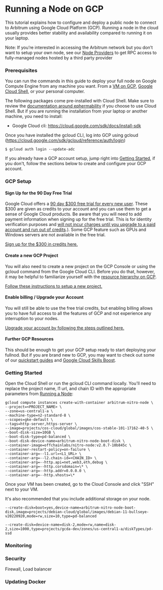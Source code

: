 
# Running a Node on GCP

This tutorial explains how to configure and deploy a public node to connect to Arbitrum using Google Cloud Platform (GCP). Running a node in the cloud usually provides better stability and availability compared to running it on your laptop.

Note: If you’re interested in accessing the Arbitrum network but you don’t want to setup your own node, see our [Node Providers](./node-providers.md) to get RPC access to fully-managed nodes hosted by a third party provider

### Prerequisites

You can run the commands in this guide to deploy your full node on Google Compute Engine from any machine you want. From a [VM on GCP](https://cloud.google.com/compute), [Google Cloud Shell](https://cloud.google.com/shell), or your personal computer.

The following packages come pre-installed with Cloud Shell. Make sure to review the [documentation around ephermability](https://cloud.google.com/shell/docs/using-cloud-shell#choosing_ephemeral_mode) if you choose to use Cloud Shell. But if you are running the installation from your laptop or another machine, you need to install:
* Google Cloud cli: https://cloud.google.com/sdk/docs/install-sdk

Once you have installed the gcloud CLI, log into GCP using gcloud (https://cloud.google.com/sdk/gcloud/reference/auth/login)
```
$ gcloud auth login --update-adc
```

If you already have a GCP account setup, jump right into [Getting Started](#getting-started), if you don't, follow the sections below to create and configure your GCP account.

### GCP Setup

#### Sign Up for the 90 Day Free Trial
Google Cloud offers a [90 day $300 free trial for every new user](https://cloud.google.com/free/docs/gcp-free-tier/#free-trial). These $300 are given as credits to your account and you can use them to get a sense of Google Cloud products. Be aware that you will need to add payment information when signing up for the free trial. This is for identity verification purposes and [will not incur charges until you upgrade to a paid account and run out of credits](https://cloud.google.com/free/docs/gcp-free-tier/#:~:text=Don%27t%20worry%2C%20setting,90%2Dday%20period).). Some GCP feature such as GPUs and Windows servers are not available in the free trial. 

[Sign up for the $300 in credits here.](https://cloud.google.com/free)

#### Create a new GCP Project
You will also need to create a new project on the GCP Console or using the gcloud command from the Google Cloud CLI. Before you do that, however, it may be helpful to familiarize yourself with the [resource hierarchy on GCP](https://cloud.google.com/resource-manager/docs/cloud-platform-resource-hierarchy).

[Follow these instructions to setup a new project.](https://cloud.google.com/resource-manager/docs/creating-managing-projects#creating_a_project)

#### Enable billing / Upgrade your Account
You will still be able to use the free trial credits, but enabling billing allows you to have full access to all the features of GCP and not experience any interruption to your nodes.

[Upgrade your account by following the steps outlined here.](https://cloud.google.com/free/docs/gcp-free-tier#how-to-upgrade)

#### Further GCP Resources
This should be enough to get your GCP setup ready to start deploying your fullnod. But if you are brand new to GCP, you may want to check out some of our [quickstart guides](https://cloud.google.com/docs/get-started/quickstarts) and [Google Cloud Skills Boost](https://www.cloudskillsboost.google/catalog).

### Getting Started

Open the Cloud Shell or run the gcloud CLI command locally. You'll need to replace the project name, l1 url, and chain ID with the appropriate parameters from [Running a Node](./running-a-node.md):

```shell
gcloud compute instances create-with-container arbitrum-nitro-node \
--project=<PROJECT_NAME> \
--zone=us-central1-a \
--machine-type=n2-standard-8 \
--scopes=gke-default \
--tags=http-server,https-server \
--image=projects/cos-cloud/global/images/cos-stable-101-17162-40-5 \
--boot-disk-size=10GB \
--boot-disk-type=pd-balanced \
--boot-disk-device-name=arbitrum-nitro-node-boot-disk \
--container-image=offchainlabs/nitro-node:v2.0.7-10b845c \
--container-restart-policy=on-failure \
--container-arg=--l1.url=<L1_URL> \
--container-arg=--l2.chain-id=<CHAIN_ID> \
--container-arg=--http.api=net,web3,eth,debug \
--container-arg=--http.corsdomain=\* \
--container-arg=--http.addr=0.0.0.0 \
--container-arg=--http.vhosts=\*
```

Once your VM has been created, go to the Cloud Console and click "SSH" next to your VM.

It's also recommended that you include additional storage on your node.

```shell
--create-disk=boot=yes,device-name=arbitrum-nitro-node-boot-disk,image=projects/debian-cloud/global/images/debian-11-bullseye-v20220920,mode=rw,size=10,type=pd-balanced

--create-disk=device-name=disk-2,mode=rw,name=disk-2,size=1000,type=projects/gcda-dev/zones/us-central1-a/diskTypes/pd-ssd
```

### Monitoring

### Security
Firewall, Load balancer

### Updating Docker